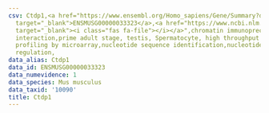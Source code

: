 ```yaml
---
csv: Ctdp1,<a href="https://www.ensembl.org/Homo_sapiens/Gene/Summary?db=core;g=ENSMUSG00000033323"
  target="_blank">ENSMUSG00000033323</a>,<a href="https://www.ncbi.nlm.nih.gov/pubmed/23834426"
  target="_blank"><i class="fas fa-file"></i></a>",chromatin immunoprecipitation assay,direct
  interaction,prime adult stage, testis, Spermatocyte, high throughput transcription
  profiling by microarray,nucleotide sequence identification,nucleotide sequence identification,transcriptional
  regulation,
data_alias: Ctdp1
data_id: ENSMUSG00000033323
data_numevidence: 1
data_species: Mus musculus
data_taxid: '10090'
title: Ctdp1
---
```

